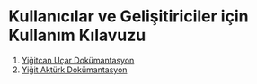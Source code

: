 # Kullanıcılar ve Gelişitiriciler için Kullanım Kılavuzu #

1. [Yiğitcan Uçar Dokümantasyon](https://a-sinanyuksel.gitbook.io/gereksinimlerim/asim-sinan-yueksel/gelistirici-dokuemani)
2. [Yiğit Aktürk Dokümantasyon](https://a-sinanyuksel.gitbook.io/gereksinimlerim/asim-sinan-yueksel/gelistirici-dokuemani)
